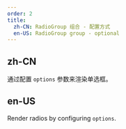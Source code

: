 ```yaml
---
order: 2
title:
  zh-CN: RadioGroup 组合 - 配置方式
  en-US: RadioGroup group - optional
---
```


## zh-CN

通过配置 `options` 参数来渲染单选框。

## en-US

Render radios by configuring `options`.

